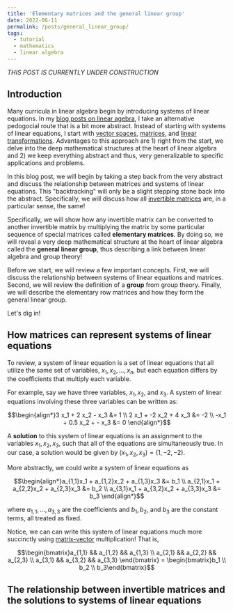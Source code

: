 ```yaml
---
title: 'Elementary matrices and the general linear group'
date: 2022-06-11
permalink: /posts/general_linear_group/
tags:
  - tutorial
  - mathematics
  - linear algebra
---
```


_THIS POST IS CURRENTLY UNDER CONSTRUCTION_

Introduction
------------

Many curricula in linear algebra begin by introducing systems of linear equations. In my [blog posts on linear agebra](https://mbernste.github.io/posts/), I take an alternative pedogocial route that is a bit more abstract. Instead of starting with systems of linear equations, I start with [vector spaces](https://mbernste.github.io/posts/vector_spaces/), [matrices](https://mbernste.github.io/posts/matrices/), and [linear transformations](https://mbernste.github.io/posts/matrices_linear_transformations/). Advantages to this approach are 1) right from the start, we delve into the deep mathematical structures at the heart of linear algebra and 2) we keep everything abstract and thus, very generalizable to specific applications and problems. 

In this blog post, we will begin by taking a step back from the very abstract and discuss the relationship between matrices and systems of linear equations. This "backtracking" will only be a slight stepping stone back into the abstract. Specifically, we will discuss how all [invertible matrices](https://mbernste.github.io/posts/inverse_matrices/) are, in a particular sense, the same! 

Specifically, we will show how any invertible matrix can be converted to another invertible matrix by multiplying the matrix by some particular sequence of special matrices called **elementary matrices**. By doing so, we will reveal a very deep mathematical structure at the heart of linear algebra called the **general linear group**, thus describing a link between linear algebra and group theory!

Before we start, we will review a few important concepts. First, we will discuss the relationship between systems of linear equations and matrices. Second, we will review the definition of a **group** from group theory. Finally, we will describe the elementary row matrices and how they form the general linear group.

Let's dig in!

How matrices can represent systems of linear equations
------------------------------------------------------

To review, a system of linear equation is a set of linear equations that all utilize the same set of variables, $x_1, x_2, \dots, x_n$, but each equation differs by the coefficients that multiply each variable. 

For example, say we have three variables, $x_1, x_2$, and $x_3$. A system of linear equations involving these three variables can be written as:

$$\begin{align*}3 x_1 + 2 x_2 - x_3 &= 1 \\ 2 x_1 + -2 x_2 + 4 x_3 &= -2 \\ -x_1 + 0.5 x_2 + - x_3 &= 0 \end{align*}$$

A **solution** to this system of linear equations is an assignment to the variables $x_1, x_2, x_3$, such that all of the equations are simultaneously true. In our case, a solution would be given by $(x_1, x_2, x_3) = (1, -2, -2)$.

More abstractly, we could write a system of linear equations as 

$$\begin{align*}a_{1,1}x_1 + a_{1,2}x_2 + a_{1,3}x_3 &= b_1 \\ a_{2,1}x_1 + a_{2,2}x_2 + a_{2,3}x_3 &= b_2 \\ a_{3,1}x_1 + a_{3,2}x_2 + a_{3,3}x_3 &= b_3 \end{align*}$$

where $a_{1,1}, \dots, a_{3,3}$ are the coefficients and $b_1, b_2,$ and $b_3$ are the constant terms, all treated as fixed.

Notice, we can can write this system of linear equations much more succinctly using [matrix-vector](https://mbernste.github.io/posts/matrix_vector_mult/) multiplication! That is,

$$\begin{bmatrix}a_{1,1} && a_{1,2} && a_{1,3} \\ a_{2,1} && a_{2,2} && a_{2,3} \\ a_{3,1} && a_{3,2} && a_{3,3} \end{bmatrix} = \begin{bmatrix}b_1 \\ b_2 \\ b_3\end{bmatrix}$$

The relationship between invertible matrices and the solutions to systems of linear equations
--------------------------------------------------------------------------------------------




